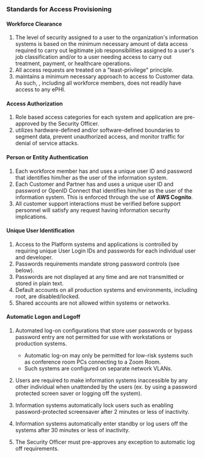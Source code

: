 ### Standards for Access Provisioning

#### Workforce Clearance

1. The level of security assigned to a user to the organization's information
   systems is based on the minimum necessary amount of data access required to
   carry out legitimate job responsibilities assigned to a user's job
   classification and/or to a user needing access to carry out treatment,
   payment, or healthcare operations.
1. All access requests are treated on a "least-privilege" principle.
1.  maintains a minimum necessary approach to access to Customer data.
   As such, , including all workforce members, does not readily have
   access to any ePHI.

#### Access Authorization

1. Role based access categories for each  system and application are
   pre-approved by the Security Officer.
2.  utilizes hardware-defined and/or software-defined boundaries to
   segment data, prevent unauthorized access, and monitor traffic for denial of
   service attacks.

#### Person or Entity Authentication

1. Each workforce member has and uses a unique user ID and password that
   identifies him/her as the user of the information system.
1. Each Customer and Partner has and uses a unique user ID and password or
   OpenID Connect that identifies him/her as the user of the information system.
   This is enforced through the use of **AWS Cognito**.
1. All customer support interactions must be verified before  support
   personnel will satisfy any request having information security implications.

#### Unique User Identification

1. Access to the  Platform systems and applications is controlled by
   requiring unique User Login IDs and passwords for each individual user and
   developer.
1. Passwords requirements mandate strong password controls (see below).
1. Passwords are not displayed at any time and are not transmitted or stored in
   plain text.
1. Default accounts on all production systems and environments, including root,
   are disabled/locked.
1. Shared accounts are not allowed within  systems or networks.

#### Automatic Logon and Logoff

1. Automated log-on configurations that store user passwords or bypass password
   entry are not permitted for use with  workstations or production
   systems.  

    * Automatic log-on may only be permitted for low-risk systems such as
      conference room PCs connecting to a Zoom Room.
    * Such systems are configured on separate network VLANs.

1. Users are required to make information systems inaccessible by any other
   individual when unattended by the users (ex. by using a password protected
   screen saver or logging off the system).
1. Information systems automatically lock users such as enabling
   password-protected screensaver after 2 minutes or less of inactivity.
1. Information systems automatically enter standby or log users off the systems
   after 30 minutes or less of inactivity.
1. The Security Officer must pre-approves any exception to automatic log off
   requirements.